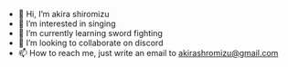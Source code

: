 - 👋 Hi, I’m akira shiromizu
- 👀 I’m interested in singing
- 🌱 I’m currently learning sword fighting
- 💞️ I’m looking to collaborate on discord
- 📫 How to reach me, just write an email to akirashromizu@gmail.com 

<!---
akirashiromizu/akirashiromizu is a ✨ special ✨ repository because its `README.md` (this file) appears on your GitHub profile.
You can click the Preview link to take a look at your changes.
--->
